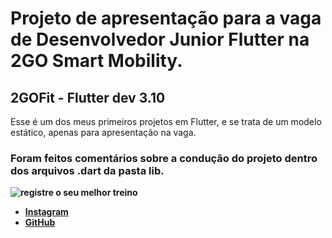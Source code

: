 # Projeto de apresentação para a vaga de Desenvolvedor Junior Flutter na 2GO Smart Mobility.
## 2GOFit - Flutter dev 3.10

Esse é um dos meus primeiros projetos em Flutter, e se trata de um modelo estático, apenas para apresentação na vaga. 
### Foram feitos comentários sobre a condução do projeto dentro dos arquivos .dart da pasta <b>lib<b>.

![registre o seu melhor treino](https://user-images.githubusercontent.com/61065553/213046382-2b59ca3a-3f8a-45b2-90f8-518cede46d44.png)

- [Instagram](https://www.instagram.com/gabrielvianna__/)
- [GitHub](https://github.com/gabrielviannadev)
